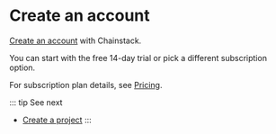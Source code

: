 # Create an account

[Create an account](https://console.chainstack.com/user/account/create) with Chainstack.

You can start with the free 14-day trial or pick a different subscription option.

For subscription plan details, see [Pricing](https://chainstack.com/pricing/).

::: tip See next
* [Create a project](/quickstart/create-a-project)
:::